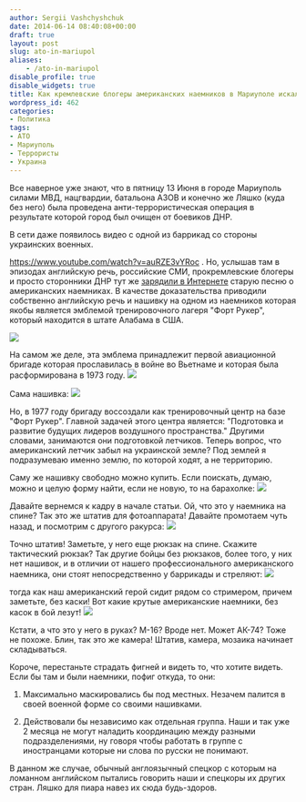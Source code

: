 ```yaml
---
author: Sergii Vashchyshchuk
date: 2014-06-14 08:40:08+00:00
draft: true
layout: post
slug: ato-in-mariupol
aliases:
    - /ato-in-mariupol
disable_profile: true
disable_widgets: true
title: Как кремлевские блогеры американских наемников в Мариуполе искали
wordpress_id: 462
categories:
- Политика
tags:
- АТО
- Мариуполь
- Террористы
- Украина
---
```


Все наверное уже знают, что в пятницу 13 Июня в городе Мариуполь силами МВД, нацгвардии, батальона АЗОВ и конечно же Ляшко (куда без него) была проведена анти-террористическая операция в результате которой город был очищен от боевиков ДНР.

<!-- more -->

В сети даже появилось видео с одной из баррикад со стороны украинских военных.

https://www.youtube.com/watch?v=auRZE3vYRoc
.
Но, услышав там в эпизодах английскую речь, российские СМИ, прокремлевские блогеры и просто сторонники ДНР тут же [зарядили в Интернете](https://www.google.com/webhp?sourceid=chrome-instant&ion=1&espv=2&ie=UTF-8#q=%D0%9C%D0%B0%D1%80%D0%B8%D1%83%D0%BF%D0%BE%D0%BB%D1%8C+%D0%B0%D0%BC%D0%B5%D1%80%D0%B8%D0%BA%D0%B0%D0%BD%D1%81%D0%BA%D0%B8%D0%B5+%D0%BD%D0%B0%D0%B5%D0%BC%D0%BD%D0%B8%D0%BA%D0%B8+13+%D0%B8%D1%8E%D0%BD%D1%8F) старую песню о американских наемниках. В качестве доказательства приводили собственно английскую речь и нашивку на одном из наемников которая якобы является эмблемой тренировочного лагеря "Форт Рукер", который находится в штате Алабама в США.

[![](http://sergii.me/Photos/2014/ATO%20In%20Mariupol/001.jpg)](http://sergii.me/Photos/2014/ATO%20In%20Mariupol/001.jpg)

На самом же деле, эта эмблема принадлежит первой авиационной бригаде которая прославилась в войне во Вьетнаме и которая была расформирована в 1973 году.
[![](http://sergii.me/Photos/2014/ATO%20In%20Mariupol/002.jpg)](http://sergii.me/Photos/2014/ATO%20In%20Mariupol/002.jpg)

Сама нашивка:
[![](http://sergii.me/Photos/2014/ATO%20In%20Mariupol/003.jpg)](http://sergii.me/Photos/2014/ATO%20In%20Mariupol/003.jpg)

Но, в 1977 году бригаду воссоздали как тренировочный центр на базе "Форт Рукер". Главной задачей этого центра является: "Подготовка и развитие будущих лидеров воздушного пространства." Другими словами, занимаются они подготовкой летчиков. Теперь вопрос, что американский летчик забыл на украинской земле? Под землей я подразумеваю именно землю, по которой ходят, а не территорию.

Саму же нашивку свободно можно купить. Если поискать, думаю, можно и целую форму найти, если не новую, то на барахолке:
[![](http://sergii.me/Photos/2014/ATO%20In%20Mariupol/004.jpg)](http://sergii.me/Photos/2014/ATO%20In%20Mariupol/004.jpg)

Давайте вернемся к кадру в начале статьи. Ой, что это у наемника на спине? Так это же штатив для фотоаппарата! Давайте промотаем чуть назад, и посмотрим с другого ракурса:
[![](http://sergii.me/Photos/2014/ATO%20In%20Mariupol/005.jpg)](http://sergii.me/Photos/2014/ATO%20In%20Mariupol/005.jpg)

Точно штатив! Заметьте, у него еще рюкзак на спине. Скажите тактический рюкзак? Так другие бойцы без рюкзаков, более того, у них нет нашивок, и в отличии от нашего профессионального американского наемника, они стоят непосредственно у баррикады и стреляют:
[![](http://sergii.me/Photos/2014/ATO%20In%20Mariupol/006.jpg)](http://sergii.me/Photos/2014/ATO%20In%20Mariupol/006.jpg)

тогда как наш американский герой сидит рядом со стримером, причем заметьте, без каски! Вот какие крутые американские наемники, без касок в бой лезут!
[![](http://sergii.me/Photos/2014/ATO%20In%20Mariupol/007.jpg)](http://sergii.me/Photos/2014/ATO%20In%20Mariupol/007.jpg)

Кстати, а что это у него в руках? М-16? Вроде нет. Может АК-74? Тоже не похоже. Блин, так это же камера! Штатив, камера, мозаика начинает складываться.

Короче, перестаньте страдать фигней и видеть то, что хотите видеть. Если бы там и были наемники, пофиг откуда, то они:



	
  1. Максимально маскировались бы под местных. Незачем палится в своей военной форме со своими нашивками.

	
  2. Действовали бы независимо как отдельная группа. Наши и так уже 2 месяца не могут наладить координацию между разными подразделениями, ну говоря чтобы работать в группе с иностранцами которые ни слова по русски не понимают.


В данном же случае, обычный англоязычный спецкор с которым на ломанном английском пытались говорить наши и спецкоры их других стран. Ляшко для пиара навез их сюда будь-здоров.
